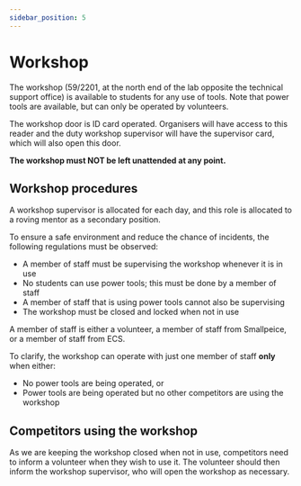 ```yaml
---
sidebar_position: 5
---
```


# Workshop

The workshop (59/2201, at the north end of the lab opposite the technical support office) is available to students for any use of tools.
Note that power tools are available, but can only be operated by volunteers.

The workshop door is ID card operated. Organisers will have access to this reader and the duty workshop supervisor will have the supervisor card, which will also open this door.

**The workshop must NOT be left unattended at any point.**

## Workshop procedures

A workshop supervisor is allocated for each day, and this role is allocated to a roving mentor
as a secondary position.

To ensure a safe environment and reduce the chance of incidents, the following regulations must be observed:

-   A member of staff must be supervising the workshop whenever it is in use
-   No students can use power tools; this must be done by a member of staff
-   A member of staff that is using power tools cannot also be supervising
-   The workshop must be closed and locked when not in use

A member of staff is either a volunteer, a member of staff from Smallpeice, or a member of staff from ECS.

To clarify, the workshop can operate with just one member of staff **only** when either:

-   No power tools are being operated, or
-   Power tools are being operated but no other competitors are using the workshop

## Competitors using the workshop

As we are keeping the workshop closed when not in use, competitors need to inform a volunteer when they wish to use it.
The volunteer should then inform the workshop supervisor, who will open the workshop as necessary.
